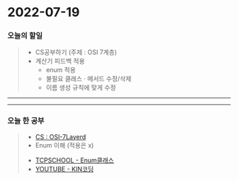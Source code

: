 2022-07-19
==========

### 오늘의 할일
>* CS공부하기 (주제 : OSI 7계층)
>* 계산기 피드백 적용
>   + enum 적용
>   + 불필요 클래스 · 메서드 수정/삭제
>   + 이름 생성 규칙에 맞게 수정

<hr/>
<hr/>

### 오늘 한 공부
> * [CS : OSI-7Layerd](https://github.com/LSH-3016/TIL/blob/main/CS/OSI-7layerd.md)
> * Enum 이해 (적용은 x)
>  - [TCPSCHOOL - Enum클래스](http://www.tcpschool.com/java/java_api_enum)
>  - [YOUTUBE - KIN코딩](https://www.youtube.com/watch?v=Bn2kmmvho0w&ab_channel=KIN%EC%BD%94%EB%94%A9)